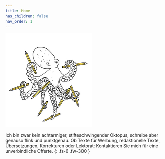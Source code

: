 ```yaml
---
title: Home
has_children: false
nav_order: 1
---
```


![](images/oktopus-275x300.jpg)

Ich bin zwar kein achtarmiger, stifteschwingender Oktopus, schreibe aber genauso flink und punktgenau. Ob Texte für Werbung, redaktionelle Texte, Übersetzungen, Korrekturen oder Lektorat: Kontaktieren Sie mich für eine unverbindliche Offerte.
{: .fs-6 .fw-300 }
